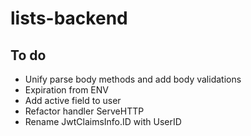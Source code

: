 # lists-backend

## To do

- Unify parse body methods and add body validations
- Expiration from ENV
- Add active field to user
- Refactor handler ServeHTTP
- Rename JwtClaimsInfo.ID with UserID
